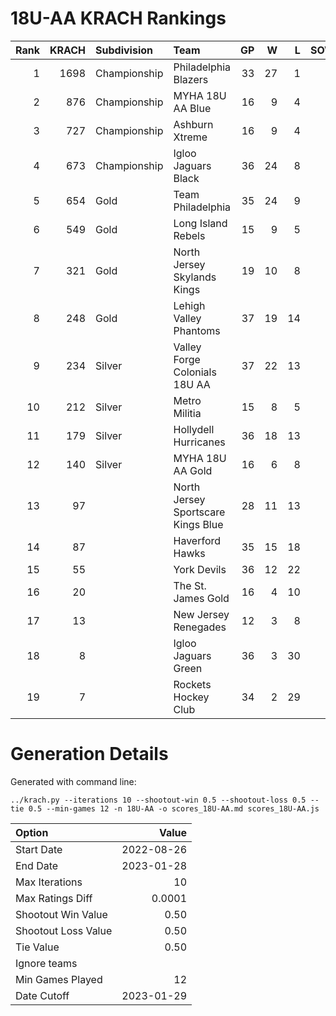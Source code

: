 # 18U-AA KRACH Rankings
Rank|KRACH|Subdivision|Team|GP|W|L|SOW|SOL|T|SoS
---:|---:|:---|:---|---:|---:|---:|---:|---:|---:|---:
1|1698|Championship|Philadelphia Blazers|33|27|1|3|2|0|390
2|876|Championship|MYHA 18U AA Blue|16|9|4|3|0|0|702
3|727|Championship|Ashburn Xtreme|16|9|4|3|0|0|584
4|673|Championship|Igloo Jaguars Black|36|24|8|0|4|0|395
5|654|Gold|Team Philadelphia|35|24|9|2|0|0|435
6|549|Gold|Long Island Rebels|15|9|5|1|0|0|462
7|321|Gold|North Jersey Skylands Kings|19|10|8|0|1|0|483
8|248|Gold|Lehigh Valley Phantoms|37|19|14|1|3|0|346
9|234|Silver|Valley Forge Colonials 18U AA|37|22|13|1|1|0|248
10|212|Silver|Metro Militia|15|8|5|2|0|0|232
11|179|Silver|Hollydell Hurricanes|36|18|13|2|3|0|237
12|140|Silver|MYHA 18U AA Gold|16|6|8|1|1|0|426
13|97||North Jersey Sportscare Kings Blue|28|11|13|2|2|0|230
14|87||Haverford Hawks|35|15|18|1|1|0|275
15|55||York Devils|36|12|22|1|1|0|295
16|20||The St. James Gold|16|4|10|0|2|0|101
17|13||New Jersey Renegades|12|3|8|1|0|0|125
18|8||Igloo Jaguars Green|36|3|30|1|2|0|222
19|7||Rockets Hockey Club|34|2|29|1|2|0|307
# Generation Details

Generated with command line:
```
../krach.py --iterations 10 --shootout-win 0.5 --shootout-loss 0.5 --tie 0.5 --min-games 12 -n 18U-AA -o scores_18U-AA.md scores_18U-AA.js
```

| Option | Value |
| :----- | ----: |
| Start Date | 2022-08-26 |
| End Date | 2023-01-28 |
| Max Iterations | 10 |
| Max Ratings Diff | 0.0001 |
| Shootout Win Value | 0.50 |
| Shootout Loss Value | 0.50 |
| Tie Value | 0.50 |
| Ignore teams |  |
| Min Games Played | 12 |
| Date Cutoff | 2023-01-29 |

